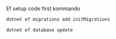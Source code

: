 
Ef setup code first kommando

```cmd
dotnet ef migrations add initMigrations

dotnet ef database update
```
